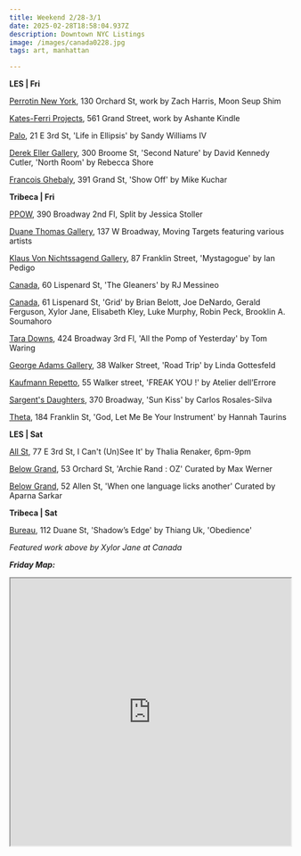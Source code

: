 ```yaml
---
title: Weekend 2/28-3/1
date: 2025-02-28T18:58:04.937Z
description: Downtown NYC Listings
image: /images/canada0228.jpg
tags: art, manhattan

---
```

**L﻿ES | Fri**

[Perrotin New York](https://www.perrotin.com/), 130 Orchard St, work by Zach Harris, Moon Seup Shim

[Kates-Ferri Projects](https://www.katesferriprojects.com/), 561 Grand Street, work by Ashante Kindle

[P﻿alo](https://www.palogallery.com/), 21 E 3rd St, 'Life in Ellipsis' by Sandy Williams IV

[Derek Eller Gallery](https://www.derekeller.com/), 300 Broome St, 'Second Nature' by David Kennedy Cutler, 'North Room' by Rebecca Shore

[Francois Ghebaly](https://ghebaly.com/exhibitions/192-mike-kuchar-show-off/), 391 Grand St, 'Show Off' by Mike Kuchar

**T﻿ribeca | Fri**

[P﻿POW](https://www.ppowgallery.com/exhibitions), 390 Broadway 2nd Fl, Split by Jessica Stoller

[Duane Thomas Gallery](https://www.duanethomasgallery.com/blog/home/current/), 137 W Broadway, Moving Targets featuring various artists

[Klaus Von Nichtssagend Gallery](https://klausgallery.com/exhibition/ian-pedigo-mystagogue-2025-02-28/), 87 Franklin Street, 'Mystagogue' by Ian Pedigo

[C﻿anada](https://canadanewyork.com/exhibitions/messineo-2025), 60 Lispenard St, 'The Gleaners' by RJ Messineo

[Canada](https://canadanewyork.com/exhibitions/grid-painting), 61 Lispenard St, 'Grid' by Brian Belott, Joe DeNardo, Gerald Ferguson, Xylor Jane, Elisabeth Kley, Luke Murphy, Robin Peck, Brooklin A. Soumahoro

[Tara Downs](https://taradowns.com/exhibitions/tom-waring), 424 Broadway 3rd Fl, 'All the Pomp of Yesterday' by Tom Waring

[George Adams Gallery](https://www.georgeadamsgallery.com/exhibitions/linda-gottesfeld), 38 Walker Street, 'Road Trip' by Linda Gottesfeld

[Kaufmann Repetto](https://kaufmannrepetto.com/exhibition/freak-you/atelier-dell-errore/), 55 Walker street, 'FREAK YOU !' by Atelier dell’Errore

[Sargent's Daughters](https://www.sargentsdaughters.com/carlos-rosales-silva-sun-kiss), 370 Broadway, 'Sun Kiss' by Carlos Rosales-Silva

[T﻿heta](https://www.theta.nyc/), 184 Franklin St, 'God, Let Me Be Your Instrument' by Hannah Taurins

**L﻿ES | Sat**

[All St](https://allstnyc.com/), 77 E 3rd St, I Can't (Un)See It' by Thalia Renaker, 6pm-9pm

[Below Grand](https://www.belowgrandnyc.com/), 53 Orchard St, 'Archie Rand : OZ' Curated by Max Werner

[Below Grand](https://www.belowgrandnyc.com/), 52 Allen St, 'When one language licks another' Curated by Aparna Sarkar

**T﻿ribeca | Sat**

[Bureau](https://bureau-inc.com/), 112 Duane St, 'Shadow’s Edge' by Thiang Uk, 'Obedience'

*F﻿eatured work above by Xylor Jane at Canada*

***F﻿riday Map:***

<iframe src="https://www.google.com/maps/d/u/1/embed?mid=1hxdBiJajqJOxq_clbcDRT6pZo83HKLM&ehbc=2E312F" width="100%" height="480"></iframe>